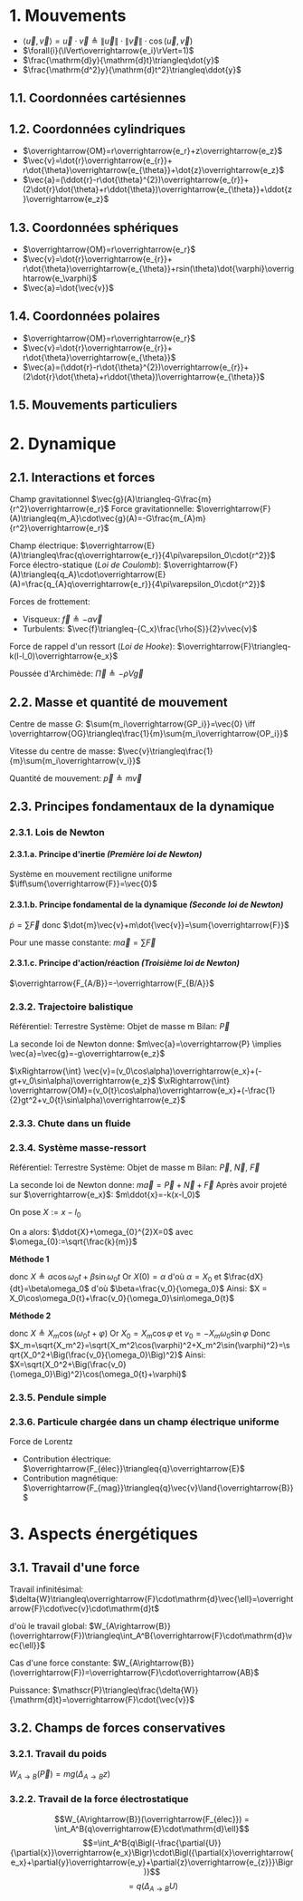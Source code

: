# 1. Mouvements

- $\langle\vec{u},\vec{v}\rangle=\vec{u}\cdot\vec{v}\triangleq\lVert\vec{u}\rVert\cdot\lVert\vec{v}\rVert\cdot\cos(\vec{u},\vec{v})$
- $\forall{i}(\lVert\overrightarrow{e_i}\rVert=1)$
- $\frac{\mathrm{d}y}{\mathrm{d}t}\triangleq\dot{y}$
- $\frac{\mathrm{d^2}y}{\mathrm{d}t^2}\triangleq\ddot{y}$
## 1.1. Coordonnées cartésiennes

## 1.2. Coordonnées cylindriques

- $\overrightarrow{OM}=r\overrightarrow{e_r}+z\overrightarrow{e_z}$
- $\vec{v}=\dot{r}\overrightarrow{e_{r}}+ r\dot{\theta}\overrightarrow{e_{\theta}}+\dot{z}\overrightarrow{e_z}$
- $\vec{a}=(\ddot{r}-r\dot{\theta}^{2})\overrightarrow{e_{r}}+(2\dot{r}\dot{\theta}+r\ddot{\theta})\overrightarrow{e_{\theta}}+\ddot{z}\overrightarrow{e_z}$
## 1.3. Coordonnées sphériques

- $\overrightarrow{OM}=r\overrightarrow{e_r}$
- $\vec{v}=\dot{r}\overrightarrow{e_{r}}+ r\dot{\theta}\overrightarrow{e_{\theta}}+rsin(\theta)\dot{\varphi}\overrightarrow{e_\varphi}$
- $\vec{a}=\dot{\vec{v}}$
## 1.4. Coordonnées polaires

- $\overrightarrow{OM}=r\overrightarrow{e_r}$
- $\vec{v}=\dot{r}\overrightarrow{e_{r}}+ r\dot{\theta}\overrightarrow{e_{\theta}}$
- $\vec{a}=(\ddot{r}-r\dot{\theta}^{2})\overrightarrow{e_{r}}+(2\dot{r}\dot{\theta}+r\ddot{\theta})\overrightarrow{e_{\theta}}$

## 1.5. Mouvements particuliers

# 2. Dynamique

## 2.1. Interactions et forces

Champ gravitationnel $\vec{g}(A)\triangleq-G\frac{m}{r^2}\overrightarrow{e_r}$
Force gravitationnelle: $\overrightarrow{F}(A)\triangleq{m_A}\cdot\vec{g}(A)=-G\frac{m_{A}m}{r^2}\overrightarrow{e_r}$

Champ électrique: $\overrightarrow{E}(A)\triangleq\frac{q\overrightarrow{e_r}}{4\pi\varepsilon_0\cdot{r^2}}$
Force électro-statique (_Loi de Coulomb_): $\overrightarrow{F}(A)\triangleq{q_A}\cdot\overrightarrow{E}(A)=\frac{q_{A}q\overrightarrow{e_r}}{4\pi\varepsilon_0\cdot{r^2}}$

Forces de frottement:
- Visqueux: $\vec{f}\triangleq-\alpha\vec{v}$
- Turbulents: $\vec{f}\triangleq-{C_x}\frac{\rho{S}}{2}v\vec{v}$

Force de rappel d'un ressort (_Loi de Hooke_): $\overrightarrow{F}\triangleq-k(l-l_0)\overrightarrow{e_x}$

Poussée d'Archimède: $\overrightarrow{\Pi}\triangleq-\rho{V}\vec{g}$

## 2.2. Masse et quantité de mouvement

Centre de masse $G$: $\sum{m_i\overrightarrow{GP_i}}=\vec{0} \iff \overrightarrow{OG}\triangleq\frac{1}{m}\sum{m_i\overrightarrow{OP_i}}$

Vitesse du centre de masse: $\vec{v}\triangleq\frac{1}{m}\sum{m_i\overrightarrow{v_i}}$

Quantité de mouvement: $\vec{p}\triangleq m\vec{v}$

## 2.3. Principes fondamentaux de la dynamique

### 2.3.1. Lois de Newton

#### 2.3.1.a. Principe d'inertie _(Première loi de Newton)_

Système en mouvement rectiligne uniforme $\iff\sum{\overrightarrow{F}}=\vec{0}$
#### 2.3.1.b. Principe fondamental de la dynamique _(Seconde loi de Newton)_

$\dot{p}=\sum{\overrightarrow{F}}$ donc $\dot{m}\vec{v}+m\dot{\vec{v}}=\sum{\overrightarrow{F}}$

Pour une masse constante: $m\vec{a}=\sum{\overrightarrow{F}}$

#### 2.3.1.c. Principe d'action/réaction _(Troisième loi de Newton)_

$\overrightarrow{F_{A/B}}=-\overrightarrow{F_{B/A}}$

### 2.3.2. Trajectoire balistique

Référentiel: Terrestre
Système: Objet de masse m
Bilan: $\overrightarrow{P}$

La seconde loi de Newton donne: $m\vec{a}=\overrightarrow{P} \implies \vec{a}=\vec{g}=-g\overrightarrow{e_z}$

$\xRightarrow{\int} \vec{v}=(v_0\cos\alpha)\overrightarrow{e_x}+(-gt+v_0\sin\alpha)\overrightarrow{e_z}$
$\xRightarrow{\int} \overrightarrow{OM}=(v_0{t}\cos\alpha)\overrightarrow{e_x}+(-\frac{1}{2}gt^2+v_0{t}\sin\alpha)\overrightarrow{e_z}$

### 2.3.3. Chute dans un fluide

### 2.3.4. Système masse-ressort

Référentiel: Terrestre
Système: Objet de masse m
Bilan: $\overrightarrow{P}$, $\overrightarrow{N}$, $\overrightarrow{F}$

La seconde loi de Newton donne: $m\vec{a}=\overrightarrow{P}+\overrightarrow{N}+\overrightarrow{F}$
Après avoir projeté sur $\overrightarrow{e_x}$: $m\ddot{x}=-k(x-l_0)$

On pose $X:=x-l_0$

On a alors: $\ddot{X}+\omega_{0}^{2}X=0$ avec $\omega_{0}:=\sqrt{\frac{k}{m}}$

**Méthode 1**

donc $X\triangleq\alpha\cos\omega_0{t}+\beta\sin\omega_0{t}$
Or $X(0)=\alpha$ d'où $\alpha = X_0$ et $\frac{dX}{dt}=\beta\omega_0$ d'où $\beta=\frac{v_0}{\omega_0}$
Ainsi: $X = X_0\cos\omega_0{t}+\frac{v_0}{\omega_0}\sin\omega_0{t}$

**Méthode 2**

donc $X\triangleq{X_m}\cos(\omega_0{t}+\varphi)$
Or $X_0=X_m\cos\varphi$ et $v_0=-X_m\omega_0\sin\varphi$
Donc $X_m=\sqrt{X_m^2}=\sqrt{X_m^2\cos(\varphi)^2+X_m^2\sin(\varphi)^2}=\sqrt{X_0^2+\Big(\frac{v_0}{\omega_0}\Big)^2}$
Ainsi: $X=\sqrt{X_0^2+\Big(\frac{v_0}{\omega_0}\Big)^2}\cos(\omega_0{t}+\varphi)$

### 2.3.5. Pendule simple

### 2.3.6. Particule chargée dans un champ électrique uniforme

Force de Lorentz
- Contribution électrique: $\overrightarrow{F_{élec}}\triangleq{q}\overrightarrow{E}$
- Contribution magnétique: $\overrightarrow{F_{mag}}\triangleq{q}\vec{v}\land{\overrightarrow{B}}$

# 3. Aspects énergétiques

## 3.1. Travail d'une force

Travail infinitésimal: $\delta{W}\triangleq\overrightarrow{F}\cdot\mathrm{d}\vec{\ell}=\overrightarrow{F}\cdot\vec{v}\cdot\mathrm{d}t$

d'où le travail global: $W_{A\rightarrow{B}}(\overrightarrow{F})\triangleq\int_A^B{\overrightarrow{F}\cdot\mathrm{d}\vec{\ell}}$

Cas d'une force constante: $W_{A\rightarrow{B}}(\overrightarrow{F})=\overrightarrow{F}\cdot\overrightarrow{AB}$

Puissance: $\mathscr{P}\triangleq\frac{\delta{W}}{\mathrm{d}t}=\overrightarrow{F}\cdot{\vec{v}}$

## 3.2. Champs de forces conservatives

### 3.2.1. Travail du poids

$W_{A\rightarrow{B}}(\overrightarrow{P})=mg(\Delta_{A\rightarrow{B}}z)$

### 3.2.2. Travail de la force électrostatique

$$W_{A\rightarrow{B}}(\overrightarrow{F_{élec}}) = \int_A^B{q\overrightarrow{E}\cdot\mathrm{d}\ell}$$$$=\int_A^B{q\Bigl(-\frac{\partial{U}}{\partial{x}}\overrightarrow{e_x}\Bigr)\cdot\Bigl({\partial{x}\overrightarrow{e_x}+\partial{y}\overrightarrow{e_y}+\partial{z}\overrightarrow{e_{z}}}\Bigr)}$$$$=q(\Delta_{A\rightarrow{B}}U)$$
